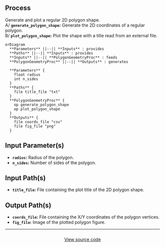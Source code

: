 ## Process

Generate and plot a regular 2D polygon shape.<br>
A/ **`generate_polygon_shape`:** Generate the 2D coordinates of a regular polygon.<br>
B/ **`plot_polygon_shape`:** Plot the shape with a title read from an external file.

```mermaid
erDiagram
  **Parameters** ||--|| **Inputs** : provides
  **Paths** ||--|| **Inputs** : provides
  **Inputs** ||--|| **PolygonGeometryProc** : feeds
  **PolygonGeometryProc** ||--|| **Outputs** : generates

  **Parameters** {
    float radius
    int n_sides
  }
  **Paths** {
    file title_file "txt"
  }
  **PolygonGeometryProc** {
    op generate_polygon_shape
    op plot_polygon_shape
  }
  **Outputs** {
    file coords_file "csv"
    file fig_file "png"
  }
```

## Input Parameter(s)

- **`radius`:** Radius of the polygon.
- **`n_sides`:** Number of sides of the polygon.

## Input Path(s)

- **`title_file`:** File containing the plot title of the 2D polygon shape.

## Output Path(s)

- **`coords_file`:** File containing the X/Y coordinates of the polygon vertices.
- **`fig_file`:** Image of the plotted polygon figure.

---

<div style="display: flex; justify-content: center; gap: 1rem; flex-wrap: wrap; margin-top: 1.5rem;">
  <a href="" class="md-button md-button--primary">
    View source code
  </a>
</div>